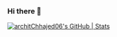 ### Hi there 👋
[![architChhajed06's GitHub | Stats](https://stats.quine.sh/architChhajed06/github?theme=dark)](https://quine.sh?utm_source=widgets&utm_campaign=architChhajed06)
<!--
**architChhajed06/architChhajed06** is a ✨ _special_ ✨ repository because its `README.md` (this file) appears on your GitHub profile.

Here are some ideas to get you started:

- 🔭 I’m currently working on ...
- 🌱 I’m currently learning ...
- 👯 I’m looking to collaborate on ...
- 🤔 I’m looking for help with ...
- 💬 Ask me about ...
- 📫 How to reach me: ...
- 😄 Pronouns: ...
- ⚡ Fun fact: ...
-->
